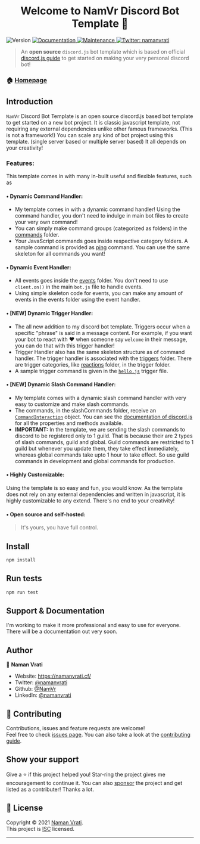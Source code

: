 <h1 align="center">Welcome to NamVr Discord Bot Template 👋</h1>
<p>
  <img alt="Version" src="https://img.shields.io/badge/version-v2.0-blue.svg?cacheSeconds=2592000" />
  <a href="https://github.com/NamVr/DiscordBot-Template#readme" target="_blank">
    <img alt="Documentation" src="https://img.shields.io/badge/documentation-yes-brightgreen.svg" />
  </a>
  <a href="https://github.com/NamVr/DiscordBot-Template/graphs/commit-activity" target="_blank">
    <img alt="Maintenance" src="https://img.shields.io/badge/Maintained%3F-yes-green.svg" />
  </a>
  <a href="https://twitter.com/namanvrati" target="_blank">
    <img alt="Twitter: namanvrati" src="https://img.shields.io/twitter/follow/namanvrati.svg?style=social" />
  </a>
</p>

> An **open source** `discord.js` bot template which is based on official [discord.js guide](https://discordjs.guide/) to get started on making your very personal discord bot!

### 🏠 [Homepage](https://github.com/NamVr/DiscordBot-Template#readme)

## Introduction
`NamVr` Discord Bot Template is an open source discord.js based bot template to get started on a new bot project. It is classic javascript template, not requiring any external dependencies unlike other famous frameworks. (This is not a framework!)
You can scale any kind of bot project using this template. (single server based or multiple server based) It all depends on your creativity!

### Features:
This template comes in with many in-built useful and flexible features, such as

#### • **Dynamic Command Handler:**
- My template comes in with a dynamic command handler! Using the command handler, you don't need to indulge in main bot files to create your very own command! 
- You can simply make command groups (categorized as folders) in the [commands](https://github.com/NamVr/DiscordBot-Template/tree/master/commands/) folder.
- Your JavaScript commands goes inside respective category folders. A sample command is provided as [ping](https://github.com/NamVr/DiscordBot-Template/blob/master/commands/misc/ping.js) command. You can use the same skeleton for all commands you want!

#### • **Dynamic Event Handler:**
- All events goes inside the [events](https://github.com/NamVr/DiscordBot-Template/blob/master/events/) folder. You don't need to use `client.on()` in the main `bot.js` file to handle events. 
- Using simple skeleton code for events, you can make any amount of events in the events folder using the event handler. 

#### • **[NEW] Dynamic Trigger Handler:**
- The all new addition to my discord bot template. Triggers occur when a specific "phrase" is said in a message content. For example, if you want your bot to react with :heart: when someone say `welcome` in their message, you can do that with this trigger handler!
- Trigger Handler also has the same skeleton structure as of command handler. The trigger handler is associated with the [triggers](https://github.com/NamVr/DiscordBot-Template/tree/master/triggers/) folder. There are trigger categories, like [reactions](https://github.com/NamVr/DiscordBot-Template/tree/master/triggers/reactions) folder, in the trigger folder.
- A sample trigger command is given in the [`hello.js`](https://github.com/NamVr/DiscordBot-Template/tree/master/triggers/reactions/hello.js) trigger file.

#### • **[NEW] Dynamic Slash Command Handler:**
- My template comes with a dynamic slash command handler with very easy to customize and make slash commands.
- The commands, in the slashCommands folder, receive an [`CommandInteraction`](https://discord.js.org/#/docs/main/stable/class/CommandInteraction) object. You can see the [documentation of discord.js](https://discord.js.org/#/docs/main/stable/class/CommandInteraction) for all the properties and methods available.
- **IMPORTANT:** In the template, we are sending the slash commands to discord to be registered only to 1 guild. That is because their are 2 types of slash commands, guild and global. Guild commands are restricted to 1 guild but whenever you update them, they take effect immediately, whereas global commands take upto 1 hour to take effect. So use guild commands in development and global commands for production.

#### • **Highly Customizable:**
Using the template is so easy and fun, you would know. As the template does not rely on any external dependencies and written in javascript, it is highly customizable to any extend. There's no end to your creativity!

#### • **Open source and self-hosted:**
> It's yours, you have full control.

## Install

```sh
npm install
```

## Run tests

```sh
npm run test
```

## Support & Documentation
I'm working to make it more professional and easy to use for everyone. There will be a documentation out very soon.

## Author

👤 **Naman Vrati**

- Website: https://namanvrati.cf/
- Twitter: [@namanvrati](https://twitter.com/namanvrati)
- Github: [@NamVr](https://github.com/NamVr)
- LinkedIn: [@namanvrati](https://linkedin.com/in/namanvrati)

## 🤝 Contributing

Contributions, issues and feature requests are welcome!<br />Feel free to check [issues page](https://github.com/NamVr/DiscordBot-Template/issues). You can also take a look at the [contributing guide](https://github.com/NamVr/DiscordBot-Template/blob/master/CONTRIBUTING.md).

## Show your support

Give a ⭐️ if this project helped you! Star-ring the project gives me encouragement to continue it.
You can also [sponsor](https://ko-fi.com/namanvrati) the project and get listed as a contributer! Thanks a lot.

## 📝 License

Copyright © 2021 [Naman Vrati](https://github.com/NamVr).<br />
This project is [ISC](https://github.com/NamVr/DiscordBot-Template/blob/master/LICENSE) licensed.

-----------------------------
